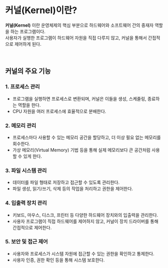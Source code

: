 # 커널(Kernel)이란?

**커널(Kernel)** 이란 운영체제의 핵심 부분으로 하드웨어와 소프트웨어 간의 중재자 역할을 하는 프로그램이다. <br>
사용자가 실행한 프로그램이 하드웨어 자원을 직접 다루지 않고, 커널을 통해서 간접적으로 제어하게 된다.

<br>

## 커널의 주요 기능

### 1. 프로세스 관리
- 프로그램을 실행하면 프로세스로 변환되며, 커널은 이들을 생성, 스케줄링, 종료하는 역할을 한다.
- CPU 자원을 여러 프로세스에 효율적으로 분배한다.

### 2. 메모리 관리
- 프로세스마다 사용할 수 있는 메모리 공간을 할당하고, 더 이상 필요 없는 메모리를 회수한다.
- 가상 메모리(Virtual Memory) 기법 등을 통해 실제 메모리보다 큰 공간처럼 사용할 수 있게 한다.

### 3. 파일 시스템 관리
- 데이터를 파일 형태로 저장하고 접근할 수 있도록 관리한다.
- 파일 생성, 읽기/쓰기, 삭제 등의 작업을 처리하고 권한을 제어한다.

### 4. 입출력 장치 관리
- 키보드, 마우스, 디스크, 프린터 등 다양한 하드웨어 장치와의 입출력을 관리한다.
- 사용자 프로그램이 직접 하드웨어를 제어하지 않고, 커널이 장치 드라이버를 통해 간접적으로 제어한다.

### 5. 보안 및 접근 제어
- 사용자와 프로세스가 시스템 자원에 접근할 수 있는 권한을 확인하고 통제한다.
- 사용자 인증, 권한 확인 등을 통해 시스템 보호한다.